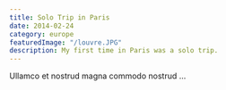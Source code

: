 ```yaml
---
title: Solo Trip in Paris
date: 2014-02-24
category: europe
featuredImage: "/louvre.JPG"
description: My first time in Paris was a solo trip.
---
```


Ullamco et nostrud magna commodo nostrud ...